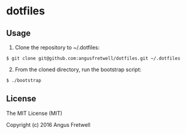 # dotfiles

## Usage

1. Clone the repository to ~/.dotfiles:

  ```
  $ git clone git@github.com:angusfretwell/dotfiles.git ~/.dotfiles
  ```

2. From the cloned directory, run the bootstrap script:

  ```
  $ ./bootstrap
  ```

## License

The MIT License (MIT)

Copyright (c) 2016 Angus Fretwell
